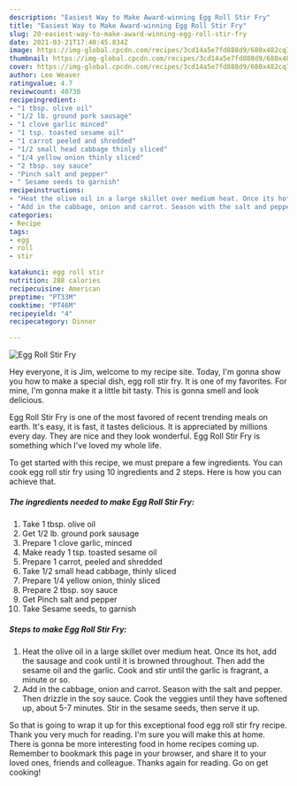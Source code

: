 ```yaml
---
description: "Easiest Way to Make Award-winning Egg Roll Stir Fry"
title: "Easiest Way to Make Award-winning Egg Roll Stir Fry"
slug: 20-easiest-way-to-make-award-winning-egg-roll-stir-fry
date: 2021-03-21T17:40:45.834Z
image: https://img-global.cpcdn.com/recipes/3cd14a5e7fd888d9/680x482cq70/egg-roll-stir-fry-recipe-main-photo.jpg
thumbnail: https://img-global.cpcdn.com/recipes/3cd14a5e7fd888d9/680x482cq70/egg-roll-stir-fry-recipe-main-photo.jpg
cover: https://img-global.cpcdn.com/recipes/3cd14a5e7fd888d9/680x482cq70/egg-roll-stir-fry-recipe-main-photo.jpg
author: Leo Weaver
ratingvalue: 4.7
reviewcount: 40730
recipeingredient:
- "1 tbsp. olive oil"
- "1/2 lb. ground pork sausage"
- "1 clove garlic minced"
- "1 tsp. toasted sesame oil"
- "1 carrot peeled and shredded"
- "1/2 small head cabbage thinly sliced"
- "1/4 yellow onion thinly sliced"
- "2 tbsp. soy sauce"
- "Pinch salt and pepper"
- " Sesame seeds to garnish"
recipeinstructions:
- "Heat the olive oil in a large skillet over medium heat. Once its hot, add the sausage and cook until it is browned throughout. Then add the sesame oil and the garlic. Cook and stir until the garlic is fragrant, a minute or so."
- "Add in the cabbage, onion and carrot. Season with the salt and pepper. Then drizzle in the soy sauce. Cook the veggies until they have softened up, about 5-7 minutes. Stir in the sesame seeds, then serve it up."
categories:
- Recipe
tags:
- egg
- roll
- stir

katakunci: egg roll stir 
nutrition: 288 calories
recipecuisine: American
preptime: "PT33M"
cooktime: "PT46M"
recipeyield: "4"
recipecategory: Dinner

---
```



![Egg Roll Stir Fry](https://img-global.cpcdn.com/recipes/3cd14a5e7fd888d9/680x482cq70/egg-roll-stir-fry-recipe-main-photo.jpg)

Hey everyone, it is Jim, welcome to my recipe site. Today, I'm gonna show you how to make a special dish, egg roll stir fry. It is one of my favorites. For mine, I'm gonna make it a little bit tasty. This is gonna smell and look delicious.



Egg Roll Stir Fry is one of the most favored of recent trending meals on earth. It's easy, it is fast, it tastes delicious. It is appreciated by millions every day. They are nice and they look wonderful. Egg Roll Stir Fry is something which I've loved my whole life.


To get started with this recipe, we must prepare a few ingredients. You can cook egg roll stir fry using 10 ingredients and 2 steps. Here is how you can achieve that.

<!--inarticleads1-->

##### The ingredients needed to make Egg Roll Stir Fry:

1. Take 1 tbsp. olive oil
1. Get 1/2 lb. ground pork sausage
1. Prepare 1 clove garlic, minced
1. Make ready 1 tsp. toasted sesame oil
1. Prepare 1 carrot, peeled and shredded
1. Take 1/2 small head cabbage, thinly sliced
1. Prepare 1/4 yellow onion, thinly sliced
1. Prepare 2 tbsp. soy sauce
1. Get Pinch salt and pepper
1. Take  Sesame seeds, to garnish




<!--inarticleads2-->

##### Steps to make Egg Roll Stir Fry:

1. Heat the olive oil in a large skillet over medium heat. Once its hot, add the sausage and cook until it is browned throughout. Then add the sesame oil and the garlic. Cook and stir until the garlic is fragrant, a minute or so.
1. Add in the cabbage, onion and carrot. Season with the salt and pepper. Then drizzle in the soy sauce. Cook the veggies until they have softened up, about 5-7 minutes. Stir in the sesame seeds, then serve it up.




So that is going to wrap it up for this exceptional food egg roll stir fry recipe. Thank you very much for reading. I'm sure you will make this at home. There is gonna be more interesting food in home recipes coming up. Remember to bookmark this page in your browser, and share it to your loved ones, friends and colleague. Thanks again for reading. Go on get cooking!
